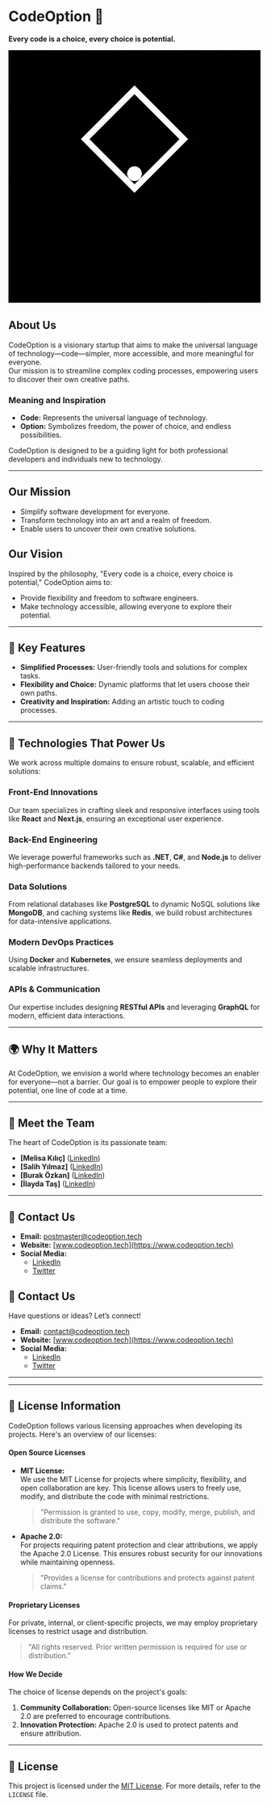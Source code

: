# CodeOption 🚀  
**Every code is a choice, every choice is potential.**  

![CodeOption](Logo.gif)

## About Us  
CodeOption is a visionary startup that aims to make the universal language of technology—code—simpler, more accessible, and more meaningful for everyone.  
Our mission is to streamline complex coding processes, empowering users to discover their own creative paths.  

### Meaning and Inspiration  
- **Code:** Represents the universal language of technology.  
- **Option:** Symbolizes freedom, the power of choice, and endless possibilities.  

CodeOption is designed to be a guiding light for both professional developers and individuals new to technology.  

---

## Our Mission  
- Simplify software development for everyone.  
- Transform technology into an art and a realm of freedom.  
- Enable users to uncover their own creative solutions.  

## Our Vision  
Inspired by the philosophy, "Every code is a choice, every choice is potential," CodeOption aims to:  
- Provide flexibility and freedom to software engineers.  
- Make technology accessible, allowing everyone to explore their potential.  

---

## 🌟 Key Features  
- **Simplified Processes:** User-friendly tools and solutions for complex tasks.  
- **Flexibility and Choice:** Dynamic platforms that let users choose their own paths.  
- **Creativity and Inspiration:** Adding an artistic touch to coding processes.  

---

## 🔧 Technologies That Power Us  
We work across multiple domains to ensure robust, scalable, and efficient solutions:  

### **Front-End Innovations**  
Our team specializes in crafting sleek and responsive interfaces using tools like **React** and **Next.js**, ensuring an exceptional user experience.  

### **Back-End Engineering**  
We leverage powerful frameworks such as **.NET**, **C#**, and **Node.js** to deliver high-performance backends tailored to your needs.  

### **Data Solutions**  
From relational databases like **PostgreSQL** to dynamic NoSQL solutions like **MongoDB**, and caching systems like **Redis**, we build robust architectures for data-intensive applications.  

### **Modern DevOps Practices**  
Using **Docker** and **Kubernetes**, we ensure seamless deployments and scalable infrastructures.  

### **APIs & Communication**  
Our expertise includes designing **RESTful APIs** and leveraging **GraphQL** for modern, efficient data interactions.  

---

## 🌍 Why It Matters  
At CodeOption, we envision a world where technology becomes an enabler for everyone—not a barrier. Our goal is to empower people to explore their potential, one line of code at a time.  

---

## 👥 Meet the Team   
The heart of CodeOption is its passionate team:
- **[Melisa Kılıç]**      ([LinkedIn](https://www.linkedin.com/in/melisa-k%C4%B1l%C4%B1%C3%A7-16a356228/))  
- **[Salih Yılmaz]**      ([LinkedIn](https://www.linkedin.com/in/salihyilmazz/))  
- **[Burak Özkan]**       ([LinkedIn](https://www.linkedin.com/in/burakozkan138/))  
- **[İlayda Taş]**        ([LinkedIn](https://www.linkedin.com/in/ilaydatas/))

---

## 📢 Contact Us  
- **Email:** postmaster@codeoption.tech  
- **Website:** [www.codeoption.tech](https://www.codeoption.tech)  
- **Social Media:**  
  - [LinkedIn](https://linkedin.com/codeoption)  
  - [Twitter](https://twitter.com/codeoption)  

## 📢 Contact Us  
Have questions or ideas? Let’s connect!  
- **Email:** [contact@codeoption.tech](mailto:contact@codeoption.tech)  
- **Website:** [www.codeoption.tech](https://www.codeoption.tech)  
- **Social Media:**  
  - [LinkedIn](https://linkedin.com/codeoption)  
  - [Twitter](https://instagram.com/codeoptiontech)  

---
---

## 📜 License Information  

CodeOption follows various licensing approaches when developing its projects. Here's an overview of our licenses:  

#### **Open Source Licenses**  
- **MIT License:**  
  We use the MIT License for projects where simplicity, flexibility, and open collaboration are key. This license allows users to freely use, modify, and distribute the code with minimal restrictions.  
  > "Permission is granted to use, copy, modify, merge, publish, and distribute the software."  

- **Apache 2.0:**  
  For projects requiring patent protection and clear attributions, we apply the Apache 2.0 License. This ensures robust security for our innovations while maintaining openness.  
  > "Provides a license for contributions and protects against patent claims."  

#### **Proprietary Licenses**  
For private, internal, or client-specific projects, we may employ proprietary licenses to restrict usage and distribution.  
> "All rights reserved. Prior written permission is required for use or distribution."

#### **How We Decide**  
The choice of license depends on the project's goals:  
1. **Community Collaboration:** Open-source licenses like MIT or Apache 2.0 are preferred to encourage contributions.  
2. **Innovation Protection:** Apache 2.0 is used to protect patents and ensure attribution.  

---

## 📜 License  
This project is licensed under the [MIT License](./LICENSE). For more details, refer to the `LICENSE` file.  
